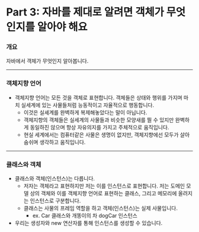 # Part 3: 자바를 제대로 알려면 객체가 무엇인지를 알아야 해요

### 개요

자바에서 객체가 무엇인지 알아봅니다.

---

### 객체지향 언어

- 객체지향 언어는 모든 것을 객체로 표현합니다. 객체들은 상태와 행위를 가지며 마치 실세계에 있는 사물들처럼 능동적이고 자율적으로 행동합니다.
    - 이것은 실셰계를 완벽하게 복제해놓았다는 말이 아닙니다.
    - 객체지향의 객체들은 실세계의 사물들과 비슷한 모양새를 띌 수 있지만 완벽하게 동일하진 않으며 항상 자유의지를 가지고 주체적으로 움직입니다.
    - 현실 세계에서는 컴퓨터같은 사물은 생명이 없지만, 객체지향에선 모두가 살아 숨쉬며 생각하고 움직입니다.

---

### 클래스와 객체

- 클래스와 객체(인스턴스)는 다릅니다.
    - 저자는 객체라고 표현하지만 저는 이를 인스턴스로 표현합니다. 저는 도메인 모델 상의 객체와 이를 객체지향 언어로 표현하는 클래스, 그리고 메모리에 올려지는 인스턴스로 구분합니다.
    - 클래스는 사물의 프레임 역할을 하고 객체(인스턴스)는 실제 사물입니다.
        - ex. Car 클래스와 개똥이의 차 dogCar 인스턴스
- 우리는 생성자와 new 연산자를 통해 인스턴스를 생성할 수 있습니다.